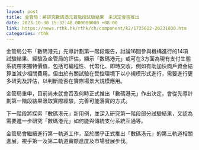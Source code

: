 ```yaml
---
layout: post
title: 金管局：將研究數碼港元首階段試驗結果　未決定會否推出
date: 2023-10-30 15:32:48.000000000 +08:00
link: https://news.rthk.hk/rthk/ch/component/k2/1725622-20231030.htm
categories: rthk
---
```


金管局公布「數碼港元」先導計劃第一階段報告，討論16間參與機構進行的14項試驗結果、經驗及金管局的評估，顯示「數碼港元」或可在3方面為現有支付生態系統帶來獨特價值，包括可編程性、代幣化、即時交收，例如有助加快商戶資金結算並減少相關費用。但由於有關試驗在受控環境下以小規模形式進行，需要進行更多研究及評估，以判斷能否在實際場景大規模應用。

金管局重申，目前尚未就會否及何時正式推出「數碼港元」作出決定，會從先導計劃第一階段結果汲取實際經驗，完善可能落實的方式。

下一階段將探索「數碼港元」新用例，並深入研究第一階段部分試驗結果，又認為需要進一步研究「數碼港元」如何能與傳統支付系統互通等。

金管局會繼續進行第一軌道工作，至於關乎正式推出「數碼港元」的第三軌道相關進展，視乎第一及第二軌道實際進度及市場發展步伐。
